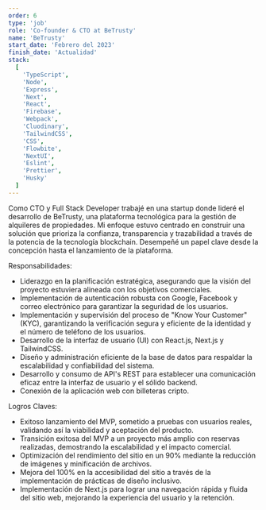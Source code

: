 ```yaml
---
order: 6
type: 'job'
role: 'Co-founder & CTO at BeTrusty'
name: 'BeTrusty'
start_date: 'Febrero del 2023'
finish_date: 'Actualidad'
stack:
  [
    'TypeScript',
    'Node',
    'Express',
    'Next',
    'React',
    'Firebase',
    'Webpack',
    'Cluodinary',
    'TailwindCSS',
    'CSS',
    'Flowbite',
    'NextUI',
    'Eslint',
    'Prettier',
    'Husky'
  ]
---
```


Como CTO y Full Stack Developer trabajé en una startup donde lideré el desarrollo de BeTrusty, una plataforma tecnológica para la gestión de alquileres de propiedades. Mi enfoque estuvo centrado en construir una solución que prioriza la confianza, transparencia y trazabilidad a través de la potencia de la tecnología blockchain. Desempeñé un papel clave desde la concepción hasta el lanzamiento de la plataforma.

Responsabilidades:

- Liderazgo en la planificación estratégica, asegurando que la visión del proyecto estuviera alineada con los objetivos comerciales.
- Implementación de autenticación robusta con Google, Facebook y correo electrónico para garantizar la seguridad de los usuarios.
- Implementación y supervisión del proceso de "Know Your Customer" (KYC), garantizando la verificación segura y eficiente de la identidad y el número de teléfono de los usuarios.
- Desarrollo de la interfaz de usuario (UI) con React.js, Next.js y TailwindCSS.
- Diseño y administración eficiente de la base de datos para respaldar la escalabilidad y confiabilidad del sistema.
- Desarrollo y consumo de API's REST para establecer una comunicación eficaz entre la interfaz de usuario y el sólido backend.
- Conexión de la aplicación web con billeteras cripto.

Logros Claves:

- Exitoso lanzamiento del MVP, sometido a pruebas con usuarios reales, validando así la viabilidad y aceptación del producto.
- Transición exitosa del MVP a un proyecto más amplio con reservas realizadas, demostrando la escalabilidad y el impacto comercial.
- Optimización del rendimiento del sitio en un 90% mediante la reducción de imágenes y minificación de archivos.
- Mejora del 100% en la accesibilidad del sitio a través de la implementación de prácticas de diseño inclusivo.
- Implementación de Next.js para lograr una navegación rápida y fluida del sitio web, mejorando la experiencia del usuario y la retención.
